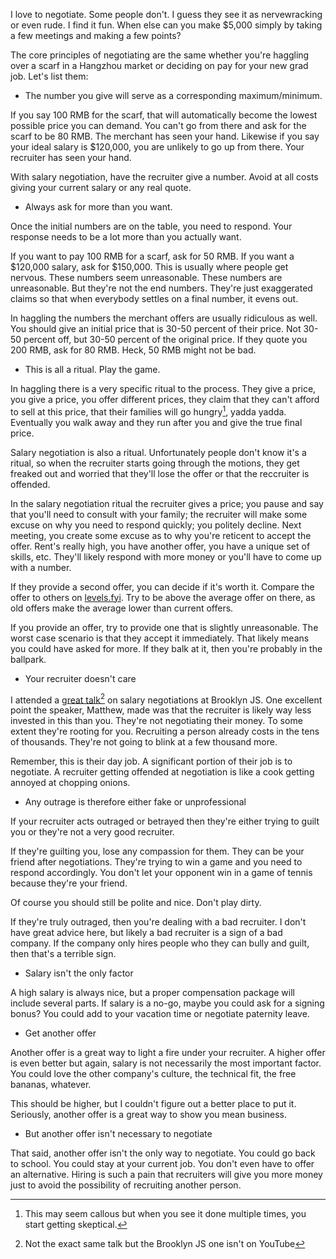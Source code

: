 I love to negotiate. Some people don't. I guess they see it as
nervewracking or even rude. I find it fun. When else can you make
$5,000 simply by taking a few meetings and making a few points?

The core principles of negotiating are the same whether you're haggling
over a scarf in a Hangzhou market or deciding on pay for your new grad
job. Let's list them:

- The number you give will serve as a corresponding
  maximum/minimum.

If you say 100 RMB for the scarf, that will automatically become the
  lowest possible price you can demand. You can't go from there and
  ask for the scarf to be 80 RMB. The merchant has seen your
  hand. Likewise if you say your ideal salary is $120,000, you are
  unlikely to go up from there. Your recruiter has seen your hand.

With salary negotiation, have the recruiter give a number. Avoid at
all costs giving your current salary or any real quote.

- Always ask for more than you want.

Once the initial numbers are on the table, you need to respond. Your
response needs to be a lot more than you actually want.

If you want to pay 100 RMB for a scarf, ask for 50 RMB. If you want a
$120,000 salary, ask for $150,000. This is usually where people get
nervous. These numbers seem unreasonable. These numbers are
unreasonable. But they're not the end numbers. They're just
exaggerated claims so that when everybody settles on a final number,
it evens out.

In haggling the numbers the merchant offers are usually ridiculous as
well. You should give an initial price that is 30-50 percent of their
price. Not 30-50 percent off, but 30-50 percent of the original
price. If they quote you 200 RMB, ask for 80 RMB. Heck, 50 RMB might
not be bad.

- This is all a ritual. Play the game.

In haggling there is a very specific ritual to the process. They give
a price, you give a price, you offer different prices, they claim that
they can't afford to sell at this price, that their families will go
hungry[^1], yadda yadda. Eventually you walk away and they run after
you and give the true final price.

[^1]: This may seem callous but when you see it done multiple times, you start getting skeptical.

Salary negotiation is also a ritual. Unfortunately people don't know
it's a ritual, so when the recruiter starts going through the motions,
they get freaked out and worried that they'll lose the offer or that
the reccruiter is offended.

In the salary negotiation ritual the recruiter gives a price; you
pause and say that you'll need to consult with your family; the
recruiter will make some excuse on why you need to respond quickly;
you politely decline. Next meeting, you create some excuse as to why
you're reticent to accept the offer. Rent's really high, you have
another offer, you have a unique set of skills, etc. They'll likely
respond with more money or you'll have to come up with a number.

If they provide a second offer, you can decide if it's worth
it. Compare the offer to others on
[levels.fyi](https://www.levels.fyi/). Try to be above the average
offer on there, as old offers make the average lower than current
offers.

If you provide an offer, try to provide one that is slightly
unreasonable. The worst case scenario is that they accept it
immediately. That likely means you could have asked for more. If they
balk at it, then you're probably in the ballpark.

- Your recruiter doesn't care

I attended a [great talk](https://www.youtube.com/watch?v=m1XdasrstCc)[^2] on salary negotiations at Brooklyn JS. One
excellent point the speaker, Matthew, made was that the recruiter is likely way
less invested in this than you. They're not negotiating their
money. To some extent they're rooting for you. Recruiting a person
already costs in the tens of thousands. They're not going to blink at
a few thousand more.

[^2]: Not the exact same talk but the Brooklyn JS one isn't on YouTube

Remember, this is their day job. A significant portion of their job is
to negotiate. A recruiter getting offended at negotiation is like a
cook getting annoyed at chopping onions.

- Any outrage is therefore either fake or unprofessional

If your recruiter acts outraged or betrayed then they're either trying
to guilt you or they're not a very good recruiter.

If they're guilting you, lose any compassion for them. They can be
your friend after negotiations. They're trying to win a game and you
need to respond accordingly. You don't let your opponent win in a game
of tennis because they're your friend.

Of course you should still be polite and nice. Don't play dirty.

If they're truly outraged, then you're dealing with a bad recruiter. I
don't have great advice here, but likely a bad recruiter is a sign of
a bad company. If the company only hires people who they can bully and
guilt, then that's a terrible sign.

- Salary isn't the only factor

A high salary is always nice, but a proper compensation package will
include several parts. If salary is a no-go, maybe you could ask for a
signing bonus? You could add to your vacation time or negotiate
paternity leave.

- Get another offer

Another offer is a great way to light a fire under your recruiter. A
higher offer is even better but again, salary is not necessarily the
most important factor. You could love the other company's culture, the
technical fit, the free bananas, whatever.

This should be higher, but I couldn't figure out a better place to put
it. Seriously, another offer is a great way to show you mean business.

- But another offer isn't necessary to negotiate

That said, another offer isn't the only way to negotiate. You could go
back to school. You could stay at your current job. You don't even
have to offer an alternative. Hiring is such a pain that recruiters
will give you more money just to avoid the possibility of recruiting
another person.
